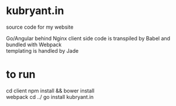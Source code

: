 # kubryant.in
source code for my website

Go/Angular behind Nginx
client side code is transpiled by Babel and bundled with Webpack  
templating is handled by Jade

# to run
cd client
npm install && bower install  
webpack
cd ../
go install
kubryant.in
